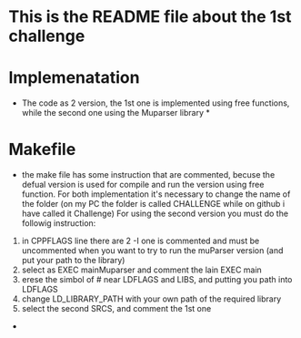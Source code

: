 # This is the README file about the 1st challenge 

# Implemenatation
* The code as 2 version, the 1st one is implemented using free functions, while the second one using the
Muparser library *

# Makefile
* the make file has some instruction that are commented, becuse the defual version is used for compile and  run the version using free function. For both implementation it's necessary to change the name of the folder (on my PC the folder is called CHALLENGE while on github i have called it Challenge)
For using the second version you must do the followig instruction:
1. in CPPFLAGS line there are 2 -I one is commented and must be uncommented when you want to try to run the muParser version (and put your path to the library) 
2. select as EXEC mainMuparser and comment the lain EXEC main
3. erese the simbol of # near LDFLAGS and LIBS, and putting you path into LDFLAGS
4. change LD_LIBRARY_PATH with your own path of the required library
5. select the second SRCS, and comment the 1st one
*




